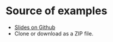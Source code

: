 # Source of examples

* [Slides on Github](https://github.com/szabgab/slides)
* Clone or download as a ZIP file.


